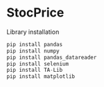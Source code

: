 # StocPrice


Library installation
```python
pip install pandas
pip install numpy
pip install pandas_datareader
pip install selenium
pip install TA-Lib
pip install matplotlib
```
